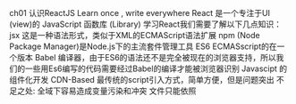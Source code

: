 ch01 认识ReactJS
    Learn once , write everywhere
    React 是一个专注于UI (view)的 JavaScript 函数库 (Library)
    学习React我们需要了解以下几点知识：
        jsx 这是一种语法形式，类似于XML的ECMAScript语法扩展
        npm (Node Package Manager)是Node.js下的主流套件管理工具
        ES6 ECMASscript的在一个版本
        Babel 编译器，由于ES6的语法还不是完全被现在的浏览器支持，所以我们的一些用Es6编写的代码需要经过Babel的编译才能被浏览器识别
    Javascipt 的组件化开发
        CDN-Based 最传统的script引入方式，简单方便，但是问题突出
            不足之处:
                全域下容易造成变量污染和冲突
                文件只能依照 <script> 顺序引进
                在大型项目中资源和版本较难控制
                必须有开发者自己判断模组和函数库之间的依赖关系
        AMD (Asynchronous Module Definition )
        CommonJS
        CMD ( Common Module Definition)
        UMD (Universal Module Definition)
        ES6 Module
    Webpack/Browserify + Gulp
        Webpack
        Browserify
        Gulp
    ESLint 是一个提供Javascript和JSX的代码检查工具，可以确保代码的质量。
    React Router是React中主流的Routing函数库，通过url的变化来管理对应的状态和组件。
    Flux/Redux 是一个实现单向数据流的应用程序数据架构，与React专注于View的部分形成互补
    ImmutableJS 是一个能够让开发者简历不可变数据的函数库
    Isomorphic JavaScript
    React 测试
    React Native
    GraphQL/Relay
ch02 入门操作
    JavaScript模组化开发的优点:
        1. 提升维护性 (Maintainability)
        2. 命名空间更加宽泛 (Namespacing)
        3. 提供可重用组件 (Reusability)

